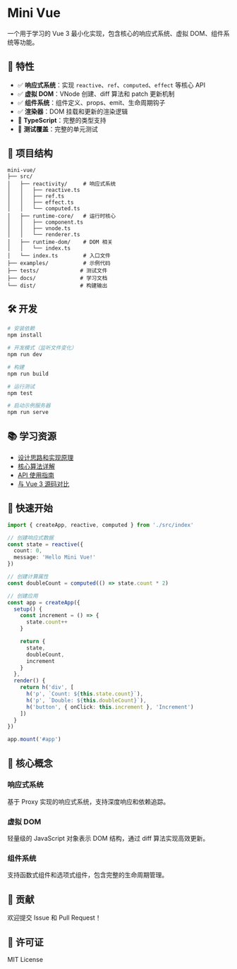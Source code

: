 # Mini Vue

一个用于学习的 Vue 3 最小化实现，包含核心的响应式系统、虚拟 DOM、组件系统等功能。

## 🚀 特性

- ✅ **响应式系统**：实现 `reactive`、`ref`、`computed`、`effect` 等核心 API
- ✅ **虚拟 DOM**：VNode 创建、diff 算法和 patch 更新机制
- ✅ **组件系统**：组件定义、props、emit、生命周期钩子
- ✅ **渲染器**：DOM 挂载和更新的渲染逻辑
- 📝 **TypeScript**：完整的类型支持
- 🧪 **测试覆盖**：完整的单元测试

## 📁 项目结构

```
mini-vue/
├── src/
│   ├── reactivity/     # 响应式系统
│   │   ├── reactive.ts
│   │   ├── ref.ts
│   │   ├── effect.ts
│   │   └── computed.ts
│   ├── runtime-core/   # 运行时核心
│   │   ├── component.ts
│   │   ├── vnode.ts
│   │   └── renderer.ts
│   ├── runtime-dom/    # DOM 相关
│   │   └── index.ts
│   └── index.ts        # 入口文件
├── examples/           # 示例代码
├── tests/             # 测试文件
├── docs/              # 学习文档
└── dist/              # 构建输出
```

## 🛠️ 开发

```bash
# 安装依赖
npm install

# 开发模式（监听文件变化）
npm run dev

# 构建
npm run build

# 运行测试
npm test

# 启动示例服务器
npm run serve
```

## 📚 学习资源

- [设计思路和实现原理](./docs/design.md)
- [核心算法详解](./docs/algorithms.md)
- [API 使用指南](./docs/api.md)
- [与 Vue 3 源码对比](./docs/comparison.md)

## 🎯 快速开始

```typescript
import { createApp, reactive, computed } from './src/index'

// 创建响应式数据
const state = reactive({
  count: 0,
  message: 'Hello Mini Vue!'
})

// 创建计算属性
const doubleCount = computed(() => state.count * 2)

// 创建应用
const app = createApp({
  setup() {
    const increment = () => {
      state.count++
    }

    return {
      state,
      doubleCount,
      increment
    }
  },
  render() {
    return h('div', [
      h('p', `Count: ${this.state.count}`),
      h('p', `Double: ${this.doubleCount}`),
      h('button', { onClick: this.increment }, 'Increment')
    ])
  }
})

app.mount('#app')
```

## 📖 核心概念

### 响应式系统
基于 Proxy 实现的响应式系统，支持深度响应和依赖追踪。

### 虚拟 DOM
轻量级的 JavaScript 对象表示 DOM 结构，通过 diff 算法实现高效更新。

### 组件系统
支持函数式组件和选项式组件，包含完整的生命周期管理。

## 🤝 贡献

欢迎提交 Issue 和 Pull Request！

## 📄 许可证

MIT License
